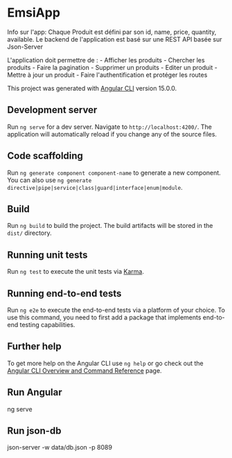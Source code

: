 # EmsiApp

Info sur l'app: Chaque Produit est défini par son id, name, price, quantity, available. Le backend de l'application est basé sur une REST API basée sur Json-Server

L'application doit permettre de :
    - Afficher les produits
    - Chercher les produits
    - Faire la pagination
    - Supprimer un produits
    - Editer un produit
    - Mettre à jour un produit
    - Faire l'authentification et protéger les routes


This project was generated with [Angular CLI](https://github.com/angular/angular-cli) version 15.0.0.

## Development server

Run `ng serve` for a dev server. Navigate to `http://localhost:4200/`. The application will automatically reload if you change any of the source files.

## Code scaffolding

Run `ng generate component component-name` to generate a new component. You can also use `ng generate directive|pipe|service|class|guard|interface|enum|module`.

## Build

Run `ng build` to build the project. The build artifacts will be stored in the `dist/` directory.

## Running unit tests

Run `ng test` to execute the unit tests via [Karma](https://karma-runner.github.io).

## Running end-to-end tests

Run `ng e2e` to execute the end-to-end tests via a platform of your choice. To use this command, you need to first add a package that implements end-to-end testing capabilities.

## Further help

To get more help on the Angular CLI use `ng help` or go check out the [Angular CLI Overview and Command Reference](https://angular.io/cli) page.

## Run Angular

ng serve

## Run json-db

json-server -w data/db.json -p 8089
